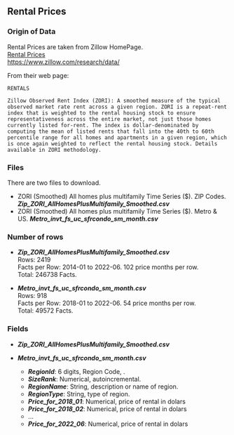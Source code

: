 ## Rental Prices

### Origin of Data

Rental Prices are taken from Zillow HomePage.<br>
[Rental Prices](https://www.zillow.com/research/data/)<br>
https://www.zillow.com/research/data/<br>

From their web page:

```RENTALS```

```Zillow Observed Rent Index (ZORI): A smoothed measure of the typical observed market rate rent across a given region. ZORI is a repeat-rent index that is weighted to the rental housing stock to ensure representativeness across the entire market, not just those homes currently listed for-rent. The index is dollar-denominated by computing the mean of listed rents that fall into the 40th to 60th percentile range for all homes and apartments in a given region, which is once again weighted to reflect the rental housing stock. Details available in ZORI methodology.```

### Files

There are two files to download.<br> 
* ZORI (Smoothed) All homes plus multifamily Time Series ($). ZIP Codes. ***Zip_ZORI_AllHomesPlusMultifamily_Smoothed.csv***
* ZORI (Smoothed) All homes plus multifamily Time Series ($). Metro & US. ***Metro_invt_fs_uc_sfrcondo_sm_month.csv***

### Number of rows

* ***Zip_ZORI_AllHomesPlusMultifamily_Smoothed.csv***<br>
  Rows: 2419<br>
  Facts per Row: 2014-01 to 2022-06. 102 price months per row.<br>
  Total: 246738 Facts. <br>

* ***Metro_invt_fs_uc_sfrcondo_sm_month.csv***<br>
  Rows: 918 <br>
  Facts per Row: 2018-01 to 2022-06. 54 price months per row.<br>
  Total: 49572 Facts. <br>
  
### Fields

* ***Zip_ZORI_AllHomesPlusMultifamily_Smoothed.csv***<br>




* ***Metro_invt_fs_uc_sfrcondo_sm_month.csv***<br>

  * ***RegionId***: 6 digits, Region Code, .<br> 
  * ***SizeRank***: Numerical, autoincremental.<br>
  * ***RegionName***: String, description or name of region.<br> 
  * ***RegionType***: String, type of region.
  * ***Price_for_2018_01***: Numerical, price of rental in dolars
  * ***Price_for_2018_02***: Numerical, price of rental in dolars
  * ...
  * ***Price_for_2022_06***: Numerical, price of rental in dolars

  
 
 


